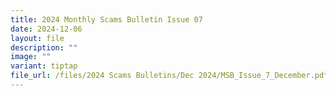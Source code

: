 ```yaml
---
title: 2024 Monthly Scams Bulletin Issue 07
date: 2024-12-06
layout: file
description: ""
image: ""
variant: tiptap
file_url: /files/2024 Scams Bulletins/Dec 2024/MSB_Issue_7_December.pdf
---
```

